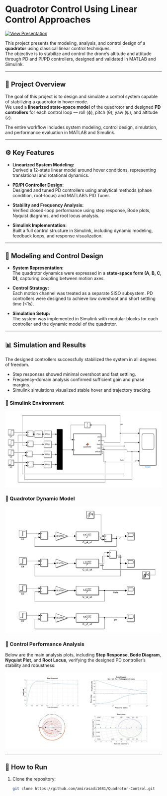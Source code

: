 # Quadrotor Control Using Linear Control Approaches
[![View Presentation](https://img.shields.io/badge/Prezi_Presentation-Click_to_View-blue?style=flat-square&logo=prezi)](https://prezi.com/view/pKVziI47jyfyDhwvlBkc/)

This project presents the modeling, analysis, and control design of a **quadrotor** using classical linear control techniques.  
The objective is to stabilize and control the drone’s altitude and attitude through PD and PI/PD controllers, designed and validated in MATLAB and Simulink.

---

## 📘 Project Overview

The goal of this project is to design and simulate a control system capable of stabilizing a quadrotor in hover mode.  
We used a **linearized state-space model** of the quadrotor and designed **PD controllers** for each control loop — roll (ϕ), pitch (θ), yaw (ψ), and altitude (z).

The entire workflow includes system modeling, control design, simulation, and performance evaluation in MATLAB and Simulink.

---

## ⚙️ Key Features

- **Linearized System Modeling:**  
  Derived a 12-state linear model around hover conditions, representing translational and rotational dynamics.

- **PD/PI Controller Design:**  
  Designed and tuned PD controllers using analytical methods (phase condition, root-locus) and MATLAB’s PID Tuner.

- **Stability and Frequency Analysis:**  
  Verified closed-loop performance using step response, Bode plots, Nyquist diagrams, and root locus analysis.

- **Simulink Implementation:**  
  Built a full control structure in Simulink, including dynamic modeling, feedback loops, and response visualization.

---

## 🧩 Modeling and Control Design

- **System Representation:**  
  The quadrotor dynamics were expressed in a **state-space form (A, B, C, D)**, capturing coupling between motion axes.

- **Control Strategy:**  
  Each motion channel was treated as a separate SISO subsystem. PD controllers were designed to achieve low overshoot and short settling time (<1s).

- **Simulation Setup:**  
  The system was implemented in Simulink with modular blocks for each controller and the dynamic model of the quadrotor.

---

## 📊 Simulation and Results

The designed controllers successfully stabilized the system in all degrees of freedom.

- Step responses showed minimal overshoot and fast settling.  
- Frequency-domain analysis confirmed sufficient gain and phase margins.  
- Simulink simulations visualized stable hover and trajectory tracking.

### 🔹 Simulink Environment
![Simulink Model](docs/figures/simulink_model.png)

### 🔹 Quadrotor Dynamic Model
![Quadrotor Model](docs/figures/quad_model.png)

### 🔹 Control Performance Analysis
Below are the main analysis plots, including **Step Response**, **Bode Diagram**, **Nyquist Plot**, and **Root Locus**, verifying the designed PD controller’s stability and robustness:

![Control Analysis](docs/figures/G_y4_u1_cal.jpg)


---


## 🚀 How to Run

1. Clone the repository:
   ```bash
   git clone https://github.com/amirasadi1681/Quadrotor-Control.git
